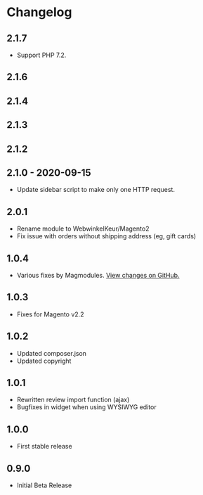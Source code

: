 # Changelog

## 2.1.7

- Support PHP 7.2.

## 2.1.6

## 2.1.4

## 2.1.3

## 2.1.2

## 2.1.0 - 2020-09-15

- Update sidebar script to make only one HTTP request.

## 2.0.1

- Rename module to WebwinkelKeur/Magento2
- Fix issue with orders without shipping address (eg, gift cards)

## 1.0.4

- Various fixes by Magmodules. [View changes on
  GitHub.](https://github.com/webwinkelkeur/magento2/compare/1.0.3..1.0.4)

## 1.0.3

- Fixes for Magento v2.2

## 1.0.2

- Updated composer.json
- Updated copyright

## 1.0.1

- Rewritten review import function (ajax)
- Bugfixes in widget when using WYSIWYG editor

## 1.0.0

- First stable release

## 0.9.0

- Initial Beta Release